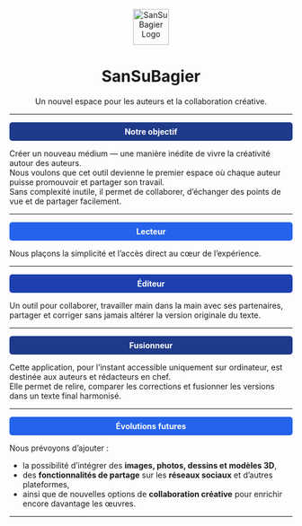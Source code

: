 <p align="center">
  <img src="./public/favicon.ico" alt="SanSuBagier Logo" width="64" height="64" />
</p>

<h1 align="center">SanSuBagier</h1>

<p align="center">
  Un nouvel espace pour les auteurs et la collaboration créative.
</p>

---

<div style="background-color:#1e3a8a; padding:8px; color:white; text-align:center; border-radius:5px;">
  <strong>Notre objectif</strong>
</div>

Créer un nouveau médium — une manière inédite de vivre la créativité autour des auteurs.  
Nous voulons que cet outil devienne le premier espace où chaque auteur puisse promouvoir et partager son travail.  
Sans complexité inutile, il permet de collaborer, d’échanger des points de vue et de partager facilement.  

---

<div style="background-color:#2563eb; padding:8px; color:white; text-align:center; border-radius:5px;">
  <strong>Lecteur</strong>
</div>

Nous plaçons la simplicité et l’accès direct au cœur de l’expérience.  

---

<div style="background-color:#1e40af; padding:8px; color:white; text-align:center; border-radius:5px;">
  <strong>Éditeur</strong>
</div>

Un outil pour collaborer, travailler main dans la main avec ses partenaires, partager et corriger sans jamais altérer la version originale du texte.  

---

<div style="background-color:#1e3a8a; padding:8px; color:white; text-align:center; border-radius:5px;">
  <strong>Fusionneur</strong>
</div>

Cette application, pour l’instant accessible uniquement sur ordinateur, est destinée aux auteurs et rédacteurs en chef.  
Elle permet de relire, comparer les corrections et fusionner les versions dans un texte final harmonisé.  

---

<div style="background-color:#2563eb; padding:8px; color:white; text-align:center; border-radius:5px;">
  <strong>Évolutions futures</strong>
</div>

Nous prévoyons d’ajouter :  
- la possibilité d’intégrer des **images, photos, dessins et modèles 3D**,  
- des **fonctionnalités de partage** sur les **réseaux sociaux** et d’autres plateformes,  
- ainsi que de nouvelles options de **collaboration créative** pour enrichir encore davantage les œuvres.  

---
